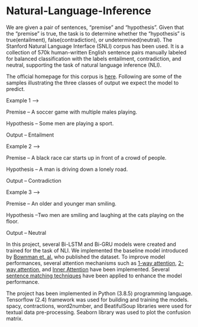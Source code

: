 # Natural-Language-Inference

We are given a pair of sentences, “premise” and “hypothesis”. Given that the “premise” is true, the task is to determine whether the “hypothesis” is true(entailment), false(contradiction), or undetermined(neutral). The Stanford Natural Language Interface (SNLI) corpus has been used. It is a collection of 570k human-written English sentence pairs manually labeled for balanced classification with the labels entailment, contradiction, and neutral, supporting the task of natural language inference (NLI).

The official homepage for this corpus is [here](https://nlp.stanford.edu/projects/snli/). Following are some of the samples illustrating the three classes of output we expect the model to predict.

Example 1 –> 

Premise – A soccer game with multiple males playing. 

Hypothesis – Some men are playing a sport.

Output – Entailment

Example 2 –>

Premise – A black race car starts up in front of a crowd of people. 

Hypothesis – A man is driving down a lonely road.

Output – Contradiction

Example 3 –>

Premise –  An older and younger man smiling. 

Hypothesis –Two men are smiling and laughing at the cats playing on the floor.

Output – Neutral

In this project, several Bi-LSTM and Bi-GRU models were created and trained for the task of NLI. We implemented the baseline model introduced by [Bownman et. al.](https://nlp.stanford.edu/pubs/snli_paper.pdf) who published the dataset. To improve model performances, several attention mechanisms such as [1-way attention](https://arxiv.org/pdf/1509.06664.pdf), [2-way attention](https://arxiv.org/pdf/1509.06664.pdf), and [Inner Attention](https://arxiv.org/pdf/1605.09090.pdf) have been implemented. Several [sentence matching techniques](https://arxiv.org/pdf/1512.08422.pdf) have been applied to enhance the model performance.

The project has been implemented in Python (3.8.5) programming language. Tensorflow (2.4) framework was used for building and training the models. spacy, contractions, word2number, and BeatifulSoup libraries were used for textual data pre-processing. Seaborn library was used to plot the confusion matrix.
